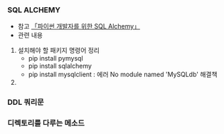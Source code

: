 ### SQL ALCHEMY
- 참고 <a href="https://soogoonsoogoonpythonists.github.io/sqlalchemy-for-pythonist/tutorial/">「파이썬 개발자를 위한 SQL Alchemy」</a>
- 관련 내용
1. 설치해야 할 패키지 명령어 정리
    - pip install pymysql
    - pip install sqlalchemy
    - pip install mysqlclient : 에러 No module named 'MySQLdb' 해결책
2. 

### DDL 쿼리문

### 디렉토리를 다루는 메소드
